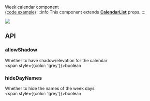 Week calendar component  
[(code example)](https://github.com/wix/react-native-calendars/blob/master/example/src/screens/expandableCalendar.tsx)
:::info
This component extends **[CalendarList](https://github.com/wix/react-native-calendars/blob/master/src/calendar-list/index.tsx)** props.
:::

<div style={{display: 'flex', flexDirection: 'row', overflowX: 'auto', maxHeight: '500px', alignItems: 'center'}}><img style={{maxHeight: '420px'}} src={'https://github.com/wix/react-native-calendars/blob/master/demo/assets/week-calendar.gif?raw=true'}/>

</div>

## API

### allowShadow

Whether to have shadow/elevation for the calendar  
<span style={{color: 'grey'}}>boolean</span>

### hideDayNames

Whether to hide the names of the week days  
<span style={{color: 'grey'}}>boolean</span>
